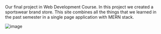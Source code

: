 Our final project in Web Development Course.
In this project we created a sportswear brand store.
This site combines all the things that we learned in the past semester in a single page application with MERN stack. 

![image](https://user-images.githubusercontent.com/72828577/185887652-9d2b5764-0395-40e1-8b78-0a38ba2dd598.png)
